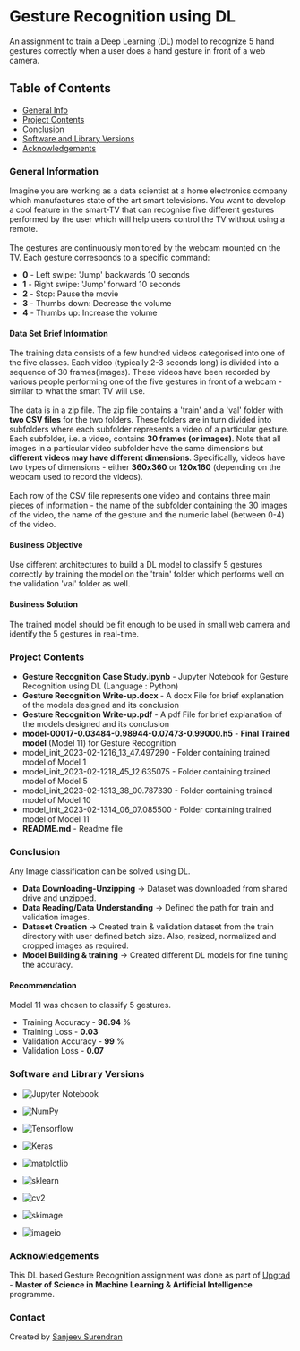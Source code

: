 # Gesture Recognition using DL
An assignment to train a Deep Learning (DL) model to recognize 5 hand gestures correctly when a user does a hand gesture in front of a web camera.

## Table of Contents
* [General Info](#general-information)
* [Project Contents](#project-contents)
* [Conclusion](#conclusion)
* [Software and Library Versions](#software-and-library-versions)
* [Acknowledgements](#acknowledgements)

### General Information
Imagine you are working as a data scientist at a home electronics company which manufactures state of the art smart televisions. You want to develop a cool feature in the smart-TV that can recognise five different gestures performed by the user which will help users control the TV without using a remote.<br>
<br>
The gestures are continuously monitored by the webcam mounted on the TV. Each gesture corresponds to a specific command:<br>
* **0** - Left swipe: 'Jump' backwards 10 seconds
* **1** - Right swipe: 'Jump' forward 10 seconds
* **2** - Stop: Pause the movie
* **3** - Thumbs down: Decrease the volume
* **4** - Thumbs up:  Increase the volume

#### Data Set Brief Information
The training data consists of a few hundred videos categorised into one of the five classes. Each video (typically 2-3 seconds long) is divided into a sequence of 30 frames(images). These videos have been recorded by various people performing one of the five gestures in front of a webcam - similar to what the smart TV will use.<br>
<br>
The data is in a zip file. The zip file contains a 'train' and a 'val' folder with **two CSV files** for the two folders. These folders are in turn divided into subfolders where each subfolder represents a video of a particular gesture. Each subfolder, i.e. a video, contains **30 frames (or images)**. Note that all images in a particular video subfolder have the same dimensions but **different videos may have different dimensions**. Specifically, videos have two types of dimensions - either **360x360** or **120x160** (depending on the webcam used to record the videos).<br>
<br>
Each row of the CSV file represents one video and contains three main pieces of information - the name of the subfolder containing the 30 images of the video, the name of the gesture and the numeric label (between 0-4) of the video.<br>

#### Business Objective
Use different architectures to build a DL model to classify 5 gestures correctly by training the model on the 'train' folder which performs well on the validation 'val' folder as well.

#### Business Solution
The trained model should be fit enough to be used in small web camera and identify the 5 gestures in real-time.


### Project Contents
* **Gesture Recognition Case Study.ipynb** - Jupyter Notebook for Gesture Recognition using DL (Language : Python)
* **Gesture Recognition Write-up.docx** - A docx File for brief explanation of the models designed and its conclusion
* **Gesture Recognition Write-up.pdf** - A pdf File for brief explanation of the models designed and its conclusion
* **model-00017-0.03484-0.98944-0.07473-0.99000.h5** - **Final Trained model** (Model 11) for Gesture Recognition
* model_init_2023-02-1216_13_47.497290 - Folder containing trained model of Model 1
* model_init_2023-02-1218_45_12.635075 - Folder containing trained model of Model 5
* model_init_2023-02-1313_38_00.787330 - Folder containing trained model of Model 10
* model_init_2023-02-1314_06_07.085500 - Folder containing trained model of Model 11
* **README.md** - Readme file


### Conclusion
Any Image classification can be solved using DL.
* **Data Downloading-Unzipping** → Dataset was downloaded from shared drive and unzipped.
* **Data Reading/Data Understanding** → Defined the path for train and validation images.
* **Dataset Creation** → Created train & validation dataset from the train directory with user defined batch size. Also, resized, normalized and cropped images as required.
* **Model Building & training** → Created different DL models for fine tuning the accuracy.

#### Recommendation
Model 11 was chosen to classify 5 gestures.
* Training Accuracy - **98.94** %
* Training Loss - **0.03**
* Validation Accuracy - **99** %
* Validation Loss - **0.07**


### Software and Library Versions
* ![Jupyter Notebook](https://img.shields.io/static/v1?label=Jupyter%20Notebook&message=4.9.2&color=blue&labelColor=grey)

* ![NumPy](https://img.shields.io/static/v1?label=numpy&message=1.21.6&color=blue&labelColor=grey)

* ![Tensorflow](https://img.shields.io/static/v1?label=Tensorflow&message=2.9.2&color=blue&labelColor=grey)

* ![Keras](https://img.shields.io/static/v1?label=Keras&message=2.9.0&color=blue&labelColor=grey)

* ![matplotlib](https://img.shields.io/static/v1?label=matplotlib&message=3.2.2&color=blue&labelColor=grey)

* ![sklearn](https://img.shields.io/static/v1?label=sklearn&message=1.0.2&color=blue&labelColor=grey)

* ![cv2](https://img.shields.io/static/v1?label=cv2&message=4.7.0&color=blue&labelColor=grey)

* ![skimage](https://img.shields.io/static/v1?label=skimage&message=0.19.2&color=blue&labelColor=grey)

* ![imageio](https://img.shields.io/static/v1?label=imageio&message=2.19.3&color=blue&labelColor=grey)


### Acknowledgements
This DL based Gesture Recognition assignment was done as part of [Upgrad](https://www.upgrad.com/ ) - **Master of Science in Machine Learning & Artificial Intelligence** programme.


### Contact
Created by [Sanjeev Surendran](https://github.com/Sanjeev-Surendran)


<!-- ## License -->
<!-- This project is not a open source and sharing the project files is prohibited. -->
